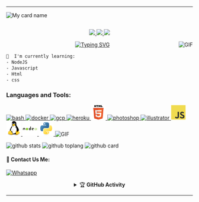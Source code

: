 ----

  ![My card name](https://cardivo.vercel.app/api?name=Budy%20X&description=Hi,%20i%27m%20a%20%20%20simple%20developer%20and%20i%27m%2017%20y.o.%20Nice%20to%20meet%20you%20%F0%9F%91%8B&image=https://avatars.githubusercontent.com/u/85840062?v=4&backgroundColor=%23ecf0f1&github=MrChaby&pattern=leaf&colorPattern=%23eaeaea)
</p>

##
<p align="center">
  <a href="https://github.com/MrChaby">
    <img src="https://komarev.com/ghpvc/?username=MrChaby&label=Profile%20views&color=ff69b4&label=Profile+Views&style=plastic">

  </a>
  <a href="https://github.com/MrChaby?tab=stars">
    <img src="https://img.shields.io/github/stars/MrChaby?color=ff69b4&label=Stars&style=plastic">

  </a>
  <a href="https://github.com/MrChaby?tab=followers">
    <img src="https://img.shields.io/github/followers/MrChaby?color=ff69b4&label=Followers&style=plastic">

  </a>
</p>

  
<img align="right" alt="GIF" height="125px" src="https://media.giphy.com/media/0YLMNYmGyMfcqRX1j1/source.gif" />
<p align="center">
    <a href="https://github.com/TOXIC-DEVIL">
        <img
            src="https://readme-typing-svg.herokuapp.com?size=30&width=800&lines=👋++Welcome+To+My+Profile...+I+Am+Buddy+x+🙄🏷"
            alt="Typing SVG"
        />
    </a>
</p>


```
📃  I'm currently learning:
- NodeJS
- Javascript
- Html
- css
```  
<h3 align="left">Languages and Tools:</h3>
<p align="left"> <a href="https://www.gnu.org/software/bash/" target="_blank"> <img src="https://www.vectorlogo.zone/logos/gnu_bash/gnu_bash-icon.svg" alt="bash" width="40" height="40"/> </a> <a href="https://gitlab.com" target="_blank"> <img src="https://www.vectorlogo.zone/logos/gitlab/gitlab-icon.svg" alt="docker" width="40" height="40"/> </a> <a href="https://cloud.google.com" target="_blank"> <img src="https://www.vectorlogo.zone/logos/google_cloud/google_cloud-icon.svg" alt="gcp" width="40" height="40"/> </a> <a href="https://heroku.com" target="_blank"> <img src="https://www.vectorlogo.zone/logos/heroku/heroku-icon.svg" alt="heroku" width="40" height="40"/> </a> <a href="https://www.w3.org/html/" target="_blank"> <img src="https://raw.githubusercontent.com/devicons/devicon/master/icons/html5/html5-original-wordmark.svg" alt="html5" width="40" height="40"/> </a> <a href="https://www.adobe.com/products/photoshop.html" target="_blank"> <img src="https://cdn.freelogovectors.net/wp-content/uploads/2020/07/adobe-photoshop-logo.png" alt="photoshop" width="40" height="40"/> </a> <a href="https://www.adobe.com/in/products/illustrator.html" target="_blank"> <img src="https://www.vectorlogo.zone/logos/adobe_illustrator/adobe_illustrator-icon.svg" alt="illustrator" width="40" height="40"/> </a> <a href="https://developer.mozilla.org/en-US/docs/Web/JavaScript" target="_blank"> <img src="https://raw.githubusercontent.com/devicons/devicon/master/icons/javascript/javascript-original.svg" alt="javascript" width="40" height="40"/> </a> <a href="https://www.linux.org/" target="_blank"> <img src="https://raw.githubusercontent.com/devicons/devicon/master/icons/linux/linux-original.svg" alt="linux" width="40" height="40"/> </a> <a href="https://nodejs.org" target="_blank"> <img src="https://raw.githubusercontent.com/devicons/devicon/master/icons/nodejs/nodejs-original-wordmark.svg" alt="nodejs" width="40" height="40"/> </a> <a href="https://www.python.org" target="_blank"> <img src="https://raw.githubusercontent.com/devicons/devicon/master/icons/python/python-original.svg" alt="python" width="40" height="40"/> </a>

  

<img align="center" fit="fill" alt="GIF" src="https://media.giphy.com/media/836HiJc7pgzy8iNXCn/giphy.gif" />

![github stats](https://github-readme-stats.vercel.app/api?username=MrChaby&show_icons=true&theme=radical)
![github toplang](https://github-readme-stats.vercel.app/api/top-langs/?username=MrChaby&layout=compact&theme=nightowl)
![github card](https://github-readme-stats.vercel.app/api/pin/?username=MrChaby&repo=Jessi&theme=nightowl)

  #### 🚀 Contact Us Me:
<a href="https://wa.me/17864802647" target="_blank"><img src="https://img.shields.io/badge/Whatsapp-%808080.svg?&style=flat-square&logo=Whatsapp&logoColor=white" alt="Whatsapp"></a>


  <div align="center">
 <details>
    <summary>&#127942 <b>GitHub Activity</b></summary><br/>

![Metrics](https://metrics.lecoq.io/MrChaby?template=classic&followup=1&isocalendar=1&languages=1&isocalendar.duration=half-year&config.timezone=IndiaStandardTime%2FIstanbul)

[![News](https://github-readme-stats.vercel.app/api/pin/?username=MrChaby&theme=highcontrast&repo=Stefanie)](https://github.com/MrChaby/Stefanie)

</details>
  
----
